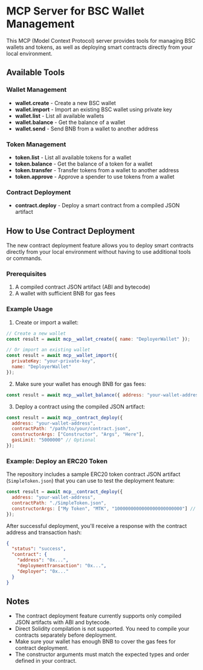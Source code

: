 # MCP Server for BSC Wallet Management

This MCP (Model Context Protocol) server provides tools for managing BSC wallets and tokens, as well as deploying smart contracts directly from your local environment.

## Available Tools

### Wallet Management
- **wallet.create** - Create a new BSC wallet
- **wallet.import** - Import an existing BSC wallet using private key
- **wallet.list** - List all available wallets
- **wallet.balance** - Get the balance of a wallet
- **wallet.send** - Send BNB from a wallet to another address

### Token Management
- **token.list** - List all available tokens for a wallet
- **token.balance** - Get the balance of a token for a wallet
- **token.transfer** - Transfer tokens from a wallet to another address
- **token.approve** - Approve a spender to use tokens from a wallet

### Contract Deployment
- **contract.deploy** - Deploy a smart contract from a compiled JSON artifact

## How to Use Contract Deployment

The new contract deployment feature allows you to deploy smart contracts directly from your local environment without having to use additional tools or commands.

### Prerequisites
1. A compiled contract JSON artifact (ABI and bytecode)
2. A wallet with sufficient BNB for gas fees

### Example Usage

1. Create or import a wallet:
```javascript
// Create a new wallet
const result = await mcp__wallet_create({ name: "DeployerWallet" });

// Or import an existing wallet
const result = await mcp__wallet_import({ 
  privateKey: "your-private-key", 
  name: "DeployerWallet" 
});
```

2. Make sure your wallet has enough BNB for gas fees:
```javascript
const result = await mcp__wallet_balance({ address: "your-wallet-address" });
```

3. Deploy a contract using the compiled JSON artifact:
```javascript
const result = await mcp__contract_deploy({
  address: "your-wallet-address",
  contractPath: "/path/to/your/contract.json",
  constructorArgs: ["Constructor", "Args", "Here"],
  gasLimit: "5000000" // Optional
});
```

### Example: Deploy an ERC20 Token

The repository includes a sample ERC20 token contract JSON artifact (`SimpleToken.json`) that you can use to test the deployment feature:

```javascript
const result = await mcp__contract_deploy({
  address: "your-wallet-address",
  contractPath: "./SimpleToken.json",
  constructorArgs: ["My Token", "MTK", "1000000000000000000000000"] // Name, Symbol, Initial Supply (1 million tokens with 18 decimals)
});
```

After successful deployment, you'll receive a response with the contract address and transaction hash:

```json
{
  "status": "success",
  "contract": {
    "address": "0x...",
    "deploymentTransaction": "0x...",
    "deployer": "0x..."
  }
}
```

## Notes

- The contract deployment feature currently supports only compiled JSON artifacts with ABI and bytecode.
- Direct Solidity compilation is not supported. You need to compile your contracts separately before deployment.
- Make sure your wallet has enough BNB to cover the gas fees for contract deployment.
- The constructor arguments must match the expected types and order defined in your contract. 